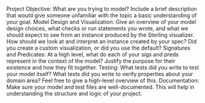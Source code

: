 Project Objective: 
	What are you trying to model? Include a brief description that would give someone unfamiliar with the topic a basic 
	understanding of your goal.
Model Design and Visualization: 
	Give an overview of your model design choices, what checks or run statements you wrote, and what we should expect to see 
	from an instance produced by the Sterling visualizer. 
	How should we look at and interpret an instance created by your spec? Did you create a custom visualization, or did you use the default?
Signatures and Predicates: 
	At a high level, what do each of your sigs and preds represent in the context of the model? 
	Justify the purpose for their existence and how they fit together.
Testing: 
	What tests did you write to test your model itself? What tests did you write to verify properties about your domain area? 
	Feel free to give a high-level overview of this.
Documentation: 
	Make sure your model and test files are well-documented. This will help in understanding the structure and logic of your project.
